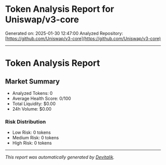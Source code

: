 # Token Analysis Report for Uniswap/v3-core

Generated on: 2025-01-30 12:47:00
Analyzed Repository: [https://github.com/Uniswap/v3-core](https://github.com/Uniswap/v3-core)

---

# Token Analysis Report

## Market Summary

- Analyzed Tokens: 0
- Average Health Score: 0/100
- Total Liquidity: $0.00
- 24h Volume: $0.00

### Risk Distribution
- Low Risk: 0 tokens
- Medium Risk: 0 tokens
- High Risk: 0 tokens


---

*This report was automatically generated by [Devitalik](https://github.com/Experimenting-w-building/Repo-Analysis-Test-Reports).*
